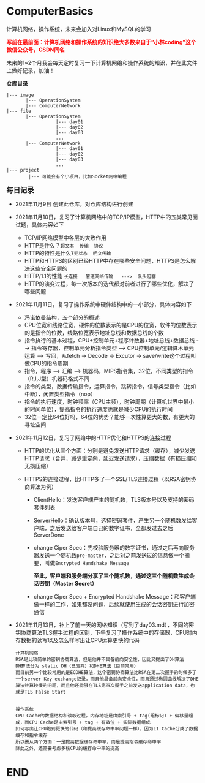 # ComputerBasics
计算机网络，操作系统，未来会加入对Linux和MySQL的学习

**<font color="red">写前在最前面：计算机网络和操作系统的知识绝大多数来自于“小林coding”这个微信公众号，CSDN同名</font>**

未来的1~2个月我会每天定时复习一下计算机网络和操作系统的知识，并在此文件上做好记录，加油！

**仓库目录**

```
|--- image
       |--- OperationSystem
       |--- ComputerNetwork
|--- file
       |--- OperationSystem
                  |--- day01
                  |--- day02
                  |--- day03
                  ...
       |--- ComputerNetwork
                  |--- day01
                  |--- day02
                  |--- day03
                  ...
|--- project
        |--- 可能会有个小项目，比如Socket网络编程
```


**<font size="4pt">每日记录</font>**

- 2021年11月9日   创建此仓库，对仓库结构进行创建
- 2021年11月10日，复习了计算机网络中的TCP/IP模型，HTTP中的五类常见面试题，具体内容如下
  - TCP/IP网络模型中各层的大致作用
  - HTTP是什么？`超文本  传输  协议`
  - HTTP的特性是什么?`无状态  明文传输`
  - HTTP和HTTPS的区别已经HTTP中存在哪些安全问题，HTTPS是怎么解决这些安全问题的
  - HTTP/1.1的性能   `长连接   管道网络传输   --->  队头阻塞`
  - HTTP的演变过程，每一次版本的迭代都对前者进行了哪些优化，解决了哪些问题
- 2021年11月11日，复习了操作系统中硬件结构中的一小部分，具体内容如下

  - 冯诺依曼结构，五个部分的概述
  - CPU位宽和线路位宽，硬件的位数表示的是CPU的位宽，软件的位数表示的是指令的位数，线路位宽表示地址总线和数据总线的个数
  - 指令执行的基本过程，CPU+控制单元+程序计数器+地址总线+数据总线 --> 指令寄存器，控制单元分析指令类型 --> CPU控制单元/逻辑算术单元运算 --> 写回，从fetch -> Decode -> Excutor -> save/write这个过程叫做CPU的指令周期
  - 指令，程序 --> 汇编 --> 机器码，MIPS指令集，32位，不同类型的指令（R,I,J型）机器码格式不同
  - 指令的类型，数据传输指令，运算指令，跳转指令，信号类型指令（比如中断），闲置类型指令（nop）
  - 指令的执行速度，时钟频率（CPU主频），时钟周期（计算机世界中最小的时间单位），提高指令的执行速度也就是减少CPU的执行时间
  - 32位一定比64位好吗，64位的优势？能够一次性算更大的数，有更大的寻址空间


- 2021年11月12日，复习了网络中的HTTP优化和HTTPS的连接过程

  - HTTP的优化从三个方面：分别是避免发送HTTP请求（缓存），减少发送HTTP请求（合并，减少重定向，延迟发送请求），压缩数据（有损压缩和无损压缩）

  - HTTPS的连接过程，比HTTP多了一个SSL/TLS连接过程（以RSA密钥协商算法为例）

    - ClientHello：发送客户端产生的随机数，TLS版本号以及支持的密码套件列表

    - ServerHello：确认版本号，选择密码套件，产生另一个随机数发给客户端，之后发送给客户端自己的数字证书，全都发过去之后ServerDone

    - change Ciper Spec：先校验服务器的数字证书，通过之后再向服务器发送一个随机数`pre-master`，之后对之前发送过的信息做一个摘要，叫做`Encrypted Handshake Message`

      **至此，客户端和服务端分享了三个随机数，通过这三个随机数生成会话密钥（Master Secret）**

    - change Ciper Spec + Encrypted Handshake Message：和客户端做一样的工作，如果都没问题，后续就使用生成的会话密钥进行加密通信

- 2021年11月13日，补上了前一天的网络知识（写到了day03.md），不同的密钥协商算法TLS握手过程的区别，下午复习了操作系统中的存储器，CPU对内存数据的读写以及怎么样写出让CPU运算更快的代码

  ```
  计算机网络
  RSA是比较简单的密钥协商算法，但是他并不具备前向安全性，因此又提出了DH算法
  DH算法分为 static DH（已废弃）和DHE算法（目前常用）
  而目前另一个比较常用的是ECDHE算法，这个密钥协商算法比RSA在第二次握手的时候多了一个server Key exchange记录，而且他具备前向安全性，而且通过椭圆曲线解决了DHE算法计算较慢的问题，而且他还能够在TLS第四次握手之前发送application data，也就是TLS False Start
  
  
  操作系统
  CPU Cache的数据结构和读取过程，内存地址是由索引号 + tag(组标记) + 偏移量组成，而CPU Cache是由索引号 + tag + 有效位 + 实际数据组成
  如何写出让CPU跑到更快的代码（和提高缓存命中率问题一样），因为L1 Cache分成了数据缓存和指令缓存
  所以要从两个方面：一是提高数据缓存命中率，而是提高指令缓存命中率
  除此之外，还需要考虑多核CPU的缓存命中率的提高
  ```
  
  







# END

